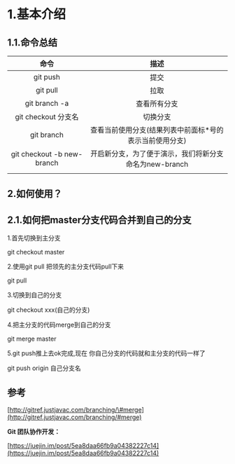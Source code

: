 # 1.基本介绍

## 1.1.命令总结

| 命令 | 描述 |
| :---: | :---: |
| git push | 提交 |
| git pull | 拉取 |
| git branch -a | 查看所有分支 |
| git checkout 分支名 | 切换分支 |
| git branch | 查看当前使用分支\(结果列表中前面标\*号的表示当前使用分支\) |
| git checkout -b new-branch | 开启新分支，为了便于演示，我们将新分支命名为new-branch |
|  |  |

## 2.如何使用？

## 2.1.如何把master分支代码合并到自己的分支

1.首先切换到主分支



git checkout master



2.使用git pull 把领先的主分支代码pull下来



git pull



3.切换到自己的分支



git checkout xxx\(自己的分支\)



4.把主分支的代码merge到自己的分支



git merge master



5.git push推上去ok完成,现在 你自己分支的代码就和主分支的代码一样了



git push origin 自己分支名



## 参考

[http://gitref.justjavac.com/branching/\#merge](http://gitref.justjavac.com/branching/#merge)

**Git 团队协作开发：**

[https://juejin.im/post/5ea8daa66fb9a04382227c14](https://juejin.im/post/5ea8daa66fb9a04382227c14)

